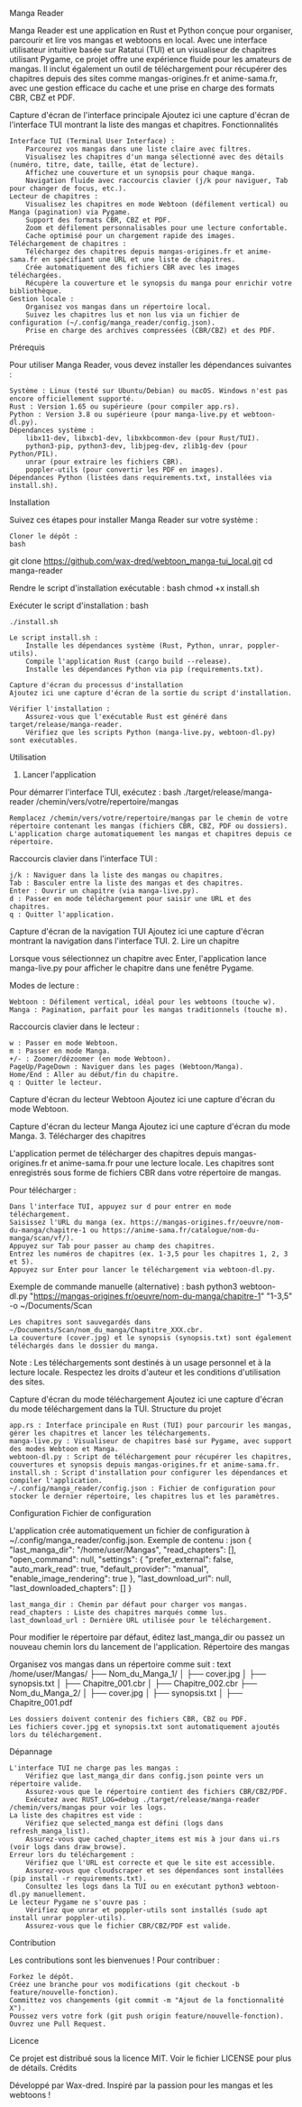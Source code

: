 Manga Reader

Manga Reader est une application en Rust et Python conçue pour organiser, parcourir et lire vos mangas et webtoons en local. Avec une interface utilisateur intuitive basée sur Ratatui (TUI) et un visualiseur de chapitres utilisant Pygame, ce projet offre une expérience fluide pour les amateurs de mangas. Il inclut également un outil de téléchargement pour récupérer des chapitres depuis des sites comme mangas-origines.fr et anime-sama.fr, avec une gestion efficace du cache et une prise en charge des formats CBR, CBZ et PDF.

Capture d'écran de l'interface principale
Ajoutez ici une capture d'écran de l'interface TUI montrant la liste des mangas et chapitres.
Fonctionnalités

    Interface TUI (Terminal User Interface) :
        Parcourez vos mangas dans une liste claire avec filtres.
        Visualisez les chapitres d'un manga sélectionné avec des détails (numéro, titre, date, taille, état de lecture).
        Affichez une couverture et un synopsis pour chaque manga.
        Navigation fluide avec raccourcis clavier (j/k pour naviguer, Tab pour changer de focus, etc.).
    Lecteur de chapitres :
        Visualisez les chapitres en mode Webtoon (défilement vertical) ou Manga (pagination) via Pygame.
        Support des formats CBR, CBZ et PDF.
        Zoom et défilement personnalisables pour une lecture confortable.
        Cache optimisé pour un chargement rapide des images.
    Téléchargement de chapitres :
        Téléchargez des chapitres depuis mangas-origines.fr et anime-sama.fr en spécifiant une URL et une liste de chapitres.
        Crée automatiquement des fichiers CBR avec les images téléchargées.
        Récupère la couverture et le synopsis du manga pour enrichir votre bibliothèque.
    Gestion locale :
        Organisez vos mangas dans un répertoire local.
        Suivez les chapitres lus et non lus via un fichier de configuration (~/.config/manga_reader/config.json).
        Prise en charge des archives compressées (CBR/CBZ) et des PDF.

Prérequis

Pour utiliser Manga Reader, vous devez installer les dépendances suivantes :

    Système : Linux (testé sur Ubuntu/Debian) ou macOS. Windows n'est pas encore officiellement supporté.
    Rust : Version 1.65 ou supérieure (pour compiler app.rs).
    Python : Version 3.8 ou supérieure (pour manga-live.py et webtoon-dl.py).
    Dépendances système :
        libx11-dev, libxcb1-dev, libxkbcommon-dev (pour Rust/TUI).
        python3-pip, python3-dev, libjpeg-dev, zlib1g-dev (pour Python/PIL).
        unrar (pour extraire les fichiers CBR).
        poppler-utils (pour convertir les PDF en images).
    Dépendances Python (listées dans requirements.txt, installées via install.sh).

Installation

Suivez ces étapes pour installer Manga Reader sur votre système :

    Cloner le dépôt :
    bash

git clone https://github.com/wax-dred/webtoon_manga-tui_local.git
cd manga-reader

Rendre le script d'installation exécutable :
bash
chmod +x install.sh

Exécuter le script d'installation :
bash

    ./install.sh

    Le script install.sh :
        Installe les dépendances système (Rust, Python, unrar, poppler-utils).
        Compile l'application Rust (cargo build --release).
        Installe les dépendances Python via pip (requirements.txt).

    Capture d'écran du processus d'installation
    Ajoutez ici une capture d'écran de la sortie du script d'installation.

    Vérifier l'installation :
        Assurez-vous que l'exécutable Rust est généré dans target/release/manga-reader.
        Vérifiez que les scripts Python (manga-live.py, webtoon-dl.py) sont exécutables.

Utilisation
1. Lancer l'application

Pour démarrer l'interface TUI, exécutez :
bash
./target/release/manga-reader /chemin/vers/votre/repertoire/mangas

    Remplacez /chemin/vers/votre/repertoire/mangas par le chemin de votre répertoire contenant les mangas (fichiers CBR, CBZ, PDF ou dossiers).
    L'application charge automatiquement les mangas et chapitres depuis ce répertoire.

Raccourcis clavier dans l'interface TUI :

    j/k : Naviguer dans la liste des mangas ou chapitres.
    Tab : Basculer entre la liste des mangas et des chapitres.
    Enter : Ouvrir un chapitre (via manga-live.py).
    d : Passer en mode téléchargement pour saisir une URL et des chapitres.
    q : Quitter l'application.

Capture d'écran de la navigation TUI
Ajoutez ici une capture d'écran montrant la navigation dans l'interface TUI.
2. Lire un chapitre

Lorsque vous sélectionnez un chapitre avec Enter, l'application lance manga-live.py pour afficher le chapitre dans une fenêtre Pygame.

Modes de lecture :

    Webtoon : Défilement vertical, idéal pour les webtoons (touche w).
    Manga : Pagination, parfait pour les mangas traditionnels (touche m).

Raccourcis clavier dans le lecteur :

    w : Passer en mode Webtoon.
    m : Passer en mode Manga.
    +/- : Zoomer/dézoomer (en mode Webtoon).
    PageUp/PageDown : Naviguer dans les pages (Webtoon/Manga).
    Home/End : Aller au début/fin du chapitre.
    q : Quitter le lecteur.

Capture d'écran du lecteur Webtoon
Ajoutez ici une capture d'écran du mode Webtoon.

Capture d'écran du lecteur Manga
Ajoutez ici une capture d'écran du mode Manga.
3. Télécharger des chapitres

L'application permet de télécharger des chapitres depuis mangas-origines.fr et anime-sama.fr pour une lecture locale. Les chapitres sont enregistrés sous forme de fichiers CBR dans votre répertoire de mangas.

Pour télécharger :

    Dans l'interface TUI, appuyez sur d pour entrer en mode téléchargement.
    Saisissez l'URL du manga (ex. https://mangas-origines.fr/oeuvre/nom-du-manga/chapitre-1 ou https://anime-sama.fr/catalogue/nom-du-manga/scan/vf/).
    Appuyez sur Tab pour passer au champ des chapitres.
    Entrez les numéros de chapitres (ex. 1-3,5 pour les chapitres 1, 2, 3 et 5).
    Appuyez sur Enter pour lancer le téléchargement via webtoon-dl.py.

Exemple de commande manuelle (alternative) :
bash
python3 webtoon-dl.py "https://mangas-origines.fr/oeuvre/nom-du-manga/chapitre-1" "1-3,5" -o ~/Documents/Scan

    Les chapitres sont sauvegardés dans ~/Documents/Scan/nom_du_manga/Chaptitre_XXX.cbr.
    La couverture (cover.jpg) et le synopsis (synopsis.txt) sont également téléchargés dans le dossier du manga.

Note : Les téléchargements sont destinés à un usage personnel et à la lecture locale. Respectez les droits d'auteur et les conditions d'utilisation des sites.

Capture d'écran du mode téléchargement
Ajoutez ici une capture d'écran du mode téléchargement dans la TUI.
Structure du projet

    app.rs : Interface principale en Rust (TUI) pour parcourir les mangas, gérer les chapitres et lancer les téléchargements.
    manga-live.py : Visualiseur de chapitres basé sur Pygame, avec support des modes Webtoon et Manga.
    webtoon-dl.py : Script de téléchargement pour récupérer les chapitres, couvertures et synopsis depuis mangas-origines.fr et anime-sama.fr.
    install.sh : Script d'installation pour configurer les dépendances et compiler l'application.
    ~/.config/manga_reader/config.json : Fichier de configuration pour stocker le dernier répertoire, les chapitres lus et les paramètres.

Configuration
Fichier de configuration

L'application crée automatiquement un fichier de configuration à ~/.config/manga_reader/config.json. Exemple de contenu :
json
{
  "last_manga_dir": "/home/user/Mangas",
  "read_chapters": [],
  "open_command": null,
  "settings": {
    "prefer_external": false,
    "auto_mark_read": true,
    "default_provider": "manual",
    "enable_image_rendering": true
  },
  "last_download_url": null,
  "last_downloaded_chapters": []
}

    last_manga_dir : Chemin par défaut pour charger vos mangas.
    read_chapters : Liste des chapitres marqués comme lus.
    last_download_url : Dernière URL utilisée pour le téléchargement.

Pour modifier le répertoire par défaut, éditez last_manga_dir ou passez un nouveau chemin lors du lancement de l'application.
Répertoire des mangas

Organisez vos mangas dans un répertoire comme suit :
text
/home/user/Mangas/
├── Nom_du_Manga_1/
│   ├── cover.jpg
│   ├── synopsis.txt
│   ├── Chapitre_001.cbr
│   ├── Chapitre_002.cbr
├── Nom_du_Manga_2/
│   ├── cover.jpg
│   ├── synopsis.txt
│   ├── Chapitre_001.pdf

    Les dossiers doivent contenir des fichiers CBR, CBZ ou PDF.
    Les fichiers cover.jpg et synopsis.txt sont automatiquement ajoutés lors du téléchargement.

Dépannage

    L'interface TUI ne charge pas les mangas :
        Vérifiez que last_manga_dir dans config.json pointe vers un répertoire valide.
        Assurez-vous que le répertoire contient des fichiers CBR/CBZ/PDF.
        Exécutez avec RUST_LOG=debug ./target/release/manga-reader /chemin/vers/mangas pour voir les logs.
    La liste des chapitres est vide :
        Vérifiez que selected_manga est défini (logs dans refresh_manga_list).
        Assurez-vous que cached_chapter_items est mis à jour dans ui.rs (voir logs dans draw_browse).
    Erreur lors du téléchargement :
        Vérifiez que l'URL est correcte et que le site est accessible.
        Assurez-vous que cloudscraper et ses dépendances sont installées (pip install -r requirements.txt).
        Consultez les logs dans la TUI ou en exécutant python3 webtoon-dl.py manuellement.
    Le lecteur Pygame ne s'ouvre pas :
        Vérifiez que unrar et poppler-utils sont installés (sudo apt install unrar poppler-utils).
        Assurez-vous que le fichier CBR/CBZ/PDF est valide.

Contribution

Les contributions sont les bienvenues ! Pour contribuer :

    Forkez le dépôt.
    Créez une branche pour vos modifications (git checkout -b feature/nouvelle-fonction).
    Committez vos changements (git commit -m "Ajout de la fonctionnalité X").
    Poussez vers votre fork (git push origin feature/nouvelle-fonction).
    Ouvrez une Pull Request.

Licence

Ce projet est distribué sous la licence MIT. Voir le fichier LICENSE pour plus de détails.
Crédits

Développé par Wax-dred. Inspiré par la passion pour les mangas et les webtoons !
